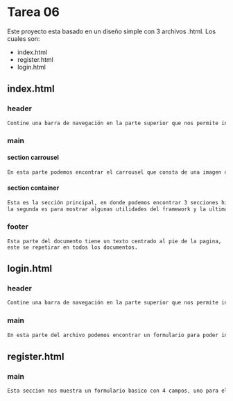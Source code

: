 # Tarea 06

Este proyecto esta basado en un diseño simple con 3 archivos .html. Los cuales son: 
- index.html 
- register.html 
- login.html


## index.html

### header
```tex
Contine una barra de navegación en la parte superior que nos permite iniciar sesion o bien dirigirnos a la pagina de inicio. Esta navbar se repetira en el archivo register.html.
```  
### main

#### section carrousel
```tex
En esta parte podemos encontrar el carrousel que consta de una imagen de 700 x 400 px y en la parte inferior un texto con referencia a la imagen, tambien cuenta con 2 flechas a los lados para la navegación entre las imagenes. 
```
#### section container
```tex
Esta es la sección principal, en donde podemos encontrar 3 secciones hijas, una para dar la bienvenida a laravel y mostrar unos proyectos interesantes 
la segunda es para mostrar algunas utilidades del framework y la ultima para enseñarnos algunas herramientas utiles de laravel.
```
### footer
```
Esta parte del documento tiene un texto centrado al pie de la pagina, este se repetirar en todos los documentos.
```
## login.html
### header
```tex
Contine una barra de navegación en la parte superior que nos permite iniciar dirigirnos a la pagina de inicio. En este archivo no esta habilitado la opcion de iniciar sesión por que obviamente estamos en el archivo.
```

### main
```tex
En esta parte del archivo podemos encontrar un formulario para poder iniciar sesion con una cuenta imaginaria. El formulario solo valida que los campos no esten vacios y que los datos sean validos luego de eso el boton de enviar nos enviara a la pagina de incio(index.html). Tambien posee un link para crear una cuenta en caso de no tener una.
```
## register.html
### main
```tex
Esta seccion nos muestra un formulario basico con 4 campos, uno para el nombre de usuario, otro para el correo y 2 para la contraseña, tambien posee un link por si ya tienes creado una cuenta y al lado un boton que nos redirigira al archivo register.html.
```